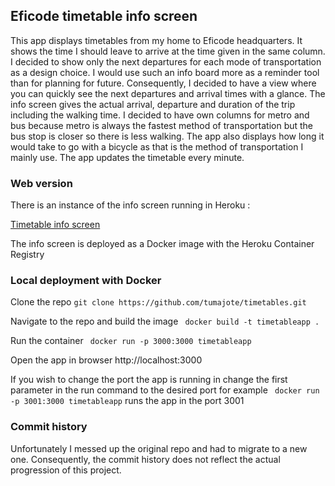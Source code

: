 ## Eficode timetable info screen

This app displays timetables from my home to Eficode headquarters. It shows the time I should leave to arrive at the time given in the same column. I decided to show only the next departures for each mode of transportation as a design choice. I would use such an info board more as a reminder tool than for planning for future. Consequently, I decided to have a view where you can quickly see the next departures and arrival times with a glance. The info screen gives the actual arrival, departure and duration of the trip including the walking time. I decided to have own columns for metro and bus because metro is always the fastest method of transportation but the bus stop is closer so there is less walking. The app also displays how long it would take to go with a bicycle as that is the method of transportation I mainly use. The app updates the timetable every minute. 

### Web version 

There is an instance of the info screen running in Heroku :

[Timetable info screen]( https://dashboard.heroku.com/apps/timetables-to-eficode)

The info screen is deployed as a Docker image with the Heroku Container Registry 

### Local deployment with Docker

Clone the repo ``` git clone https://github.com/tumajote/timetables.git ```

Navigate to the repo and build the image ``` docker build -t timetableapp .```

Run the container ``` docker run -p 3000:3000 timetableapp```

Open the app in browser http://localhost:3000

If you wish to change the port the app is running in change the first parameter in the run command to the desired port for example 
``` docker run -p 3001:3000 timetableapp``` runs the app in the port 3001 


### Commit history

Unfortunately I messed up the original repo and had to migrate to a new one. Consequently, the commit history does not reflect the actual progression of this project.


 
